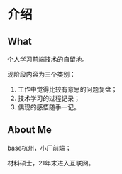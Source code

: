 # 介绍
## What
个人学习前端技术的自留地。

现阶段内容为三个类别：
1. 工作中觉得比较有意思的问题复盘；
2. 技术学习的过程记录；
3. 偶现的感悟随手一记。

## About Me
base杭州，小厂前端；

材料硕士，21年末进入互联网。
